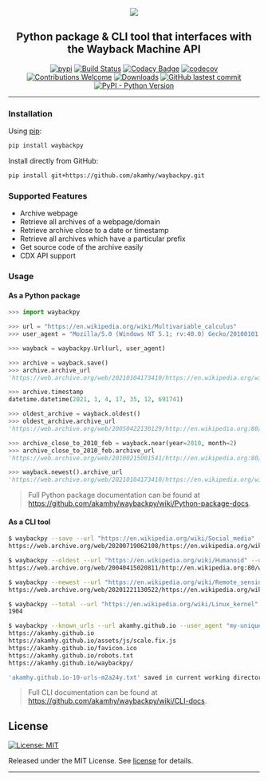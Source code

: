 <div align="center">

<img src="https://raw.githubusercontent.com/akamhy/waybackpy/master/assets/waybackpy_logo.svg"><br>

<h2>Python package & CLI tool that interfaces with the Wayback Machine API</h2>

</div>

<p align="center">
<a href="https://pypi.org/project/waybackpy/"><img alt="pypi" src="https://img.shields.io/pypi/v/waybackpy.svg"></a>
<a href="https://github.com/akamhy/waybackpy/actions?query=workflow%3ACI"><img alt="Build Status" src="https://github.com/akamhy/waybackpy/workflows/CI/badge.svg"></a>
<a href="https://www.codacy.com/manual/akamhy/waybackpy?utm_source=github.com&amp;utm_medium=referral&amp;utm_content=akamhy/waybackpy&amp;utm_campaign=Badge_Grade"><img alt="Codacy Badge" src="https://api.codacy.com/project/badge/Grade/255459cede9341e39436ec8866d3fb65"></a>
<a href="https://codecov.io/gh/akamhy/waybackpy"><img alt="codecov" src="https://codecov.io/gh/akamhy/waybackpy/branch/master/graph/badge.svg"></a>
<a href="https://github.com/akamhy/waybackpy/blob/master/CONTRIBUTING.md"><img alt="Contributions Welcome" src="https://img.shields.io/static/v1.svg?label=Contributions&message=Welcome&color=0059b3&style=flat-square"></a>
<a href="https://pepy.tech/project/waybackpy?versions=2*&versions=1*&versions=3*"><img alt="Downloads" src="https://pepy.tech/badge/waybackpy/month"></a>
<a href="https://github.com/akamhy/waybackpy/commits/master"><img alt="GitHub lastest commit" src="https://img.shields.io/github/last-commit/akamhy/waybackpy?color=blue&style=flat-square"></a>
<a href="#"><img alt="PyPI - Python Version" src="https://img.shields.io/pypi/pyversions/waybackpy?style=flat-square"></a>
</p>

-----------------------------------------------------------------------------------------------------------------------------------------------

### Installation

Using [pip](https://en.wikipedia.org/wiki/Pip_(package_manager)):

```bash
pip install waybackpy
```

Install directly from GitHub:

```bash
pip install git+https://github.com/akamhy/waybackpy.git
```

### Supported Features

  - Archive webpage
  - Retrieve all archives of a webpage/domain
  - Retrieve archive close to a date or timestamp
  - Retrieve all archives which have a particular prefix
  - Get source code of the archive easily
  - CDX API support


### Usage

#### As a Python package
```python
>>> import waybackpy

>>> url = "https://en.wikipedia.org/wiki/Multivariable_calculus"
>>> user_agent = "Mozilla/5.0 (Windows NT 5.1; rv:40.0) Gecko/20100101 Firefox/40.0"

>>> wayback = waybackpy.Url(url, user_agent)

>>> archive = wayback.save()
>>> archive.archive_url
'https://web.archive.org/web/20210104173410/https://en.wikipedia.org/wiki/Multivariable_calculus'

>>> archive.timestamp
datetime.datetime(2021, 1, 4, 17, 35, 12, 691741)

>>> oldest_archive = wayback.oldest()
>>> oldest_archive.archive_url
'https://web.archive.org/web/20050422130129/http://en.wikipedia.org:80/wiki/Multivariable_calculus'

>>> archive_close_to_2010_feb = wayback.near(year=2010, month=2)
>>> archive_close_to_2010_feb.archive_url
'https://web.archive.org/web/20100215001541/http://en.wikipedia.org:80/wiki/Multivariable_calculus'

>>> wayback.newest().archive_url
'https://web.archive.org/web/20210104173410/https://en.wikipedia.org/wiki/Multivariable_calculus'
```
> Full Python package documentation can be found at <https://github.com/akamhy/waybackpy/wiki/Python-package-docs>.



#### As a CLI tool
```bash
$ waybackpy --save --url "https://en.wikipedia.org/wiki/Social_media" --user_agent "my-unique-user-agent"
https://web.archive.org/web/20200719062108/https://en.wikipedia.org/wiki/Social_media

$ waybackpy --oldest --url "https://en.wikipedia.org/wiki/Humanoid" --user_agent "my-unique-user-agent"
https://web.archive.org/web/20040415020811/http://en.wikipedia.org:80/wiki/Humanoid

$ waybackpy --newest --url "https://en.wikipedia.org/wiki/Remote_sensing" --user_agent "my-unique-user-agent"
https://web.archive.org/web/20201221130522/https://en.wikipedia.org/wiki/Remote_sensing

$ waybackpy --total --url "https://en.wikipedia.org/wiki/Linux_kernel" --user_agent "my-unique-user-agent"
1904

$ waybackpy --known_urls --url akamhy.github.io --user_agent "my-unique-user-agent"
https://akamhy.github.io
https://akamhy.github.io/assets/js/scale.fix.js
https://akamhy.github.io/favicon.ico
https://akamhy.github.io/robots.txt
https://akamhy.github.io/waybackpy/

'akamhy.github.io-10-urls-m2a24y.txt' saved in current working directory
```
> Full CLI documentation can be found at <https://github.com/akamhy/waybackpy/wiki/CLI-docs>.

## License
[![License: MIT](https://img.shields.io/badge/License-MIT-green.svg)](https://github.com/akamhy/waybackpy/blob/master/LICENSE)

Released under the MIT License. See
[license](https://github.com/akamhy/waybackpy/blob/master/LICENSE) for details.


-----------------------------------------------------------------------------------------------------------------------------------------------
